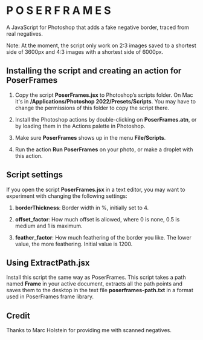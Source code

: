 P O S E R  F R A M E S
======================

A JavaScript for Photoshop that adds a fake negative border, traced from real negatives.


Note: At the moment, the script only work on 2:3 images saved to a shortest side of 3600px and 4:3 images with a shortest side of 6000px.


Installing the script and creating an action for PoserFrames
------------------------------------------------------------

1. Copy the script **PoserFrames.jsx** to Photoshop’s scripts folder. On Mac it's in **/Applications/Photoshop 2022/Presets/Scripts**. You may have to change the permissions of this folder to copy the script there.

2. Install the Photoshop actions by double-clicking on **PoserFrames.atn**, or by loading them in the Actions palette in Photoshop.

3. Make sure **PoserFrames** shows up in the menu **File/Scripts**.

4. Run the action **Run PoserFrames** on your photo, or make a droplet with this action.


Script settings
---------------

If you open the script **PoserFrames.jsx** in a text editor, you may want to experiment with changing the following settings:

1. **borderThickness**: Border width in %, initially set to 4.

2. **offset_factor**: How much offset is allowed, where 0 is none, 0.5 is medium and 1 is maximum.

3. **feather_factor**: How much feathering of the border you like. The lower value, the more feathering. Initial value is 1200.




Using ExtractPath.jsx
---------------------

Install this script the same way as PoserFrames. This script takes a path named **Frame** in your active document, extracts all the path points and saves them to the desktop in the text file **poserframes-path.txt** in a format used in PoserFrames frame library.



Credit
------

Thanks to Marc Holstein for providing me with scanned negatives.
